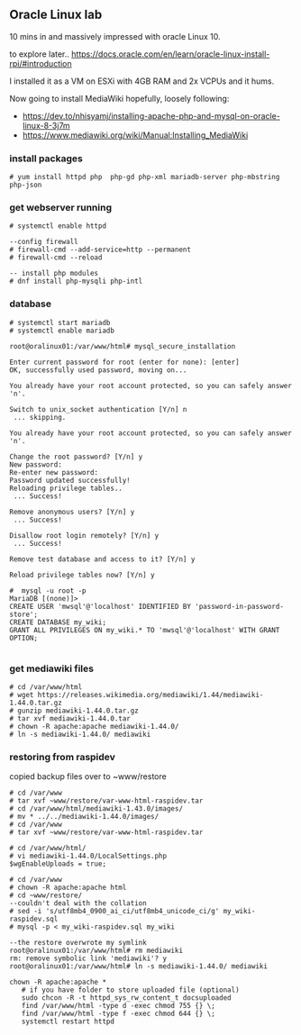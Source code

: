 ## Oracle Linux lab

10 mins in and massively impressed with oracle Linux 10.

to explore later..
<a>https://docs.oracle.com/en/learn/oracle-linux-install-rpi/#introduction</a>

I installed it as a VM on ESXi with 4GB RAM and 2x VCPUs and it hums.

Now going to install MediaWiki hopefully, loosely following:
- <a>https://dev.to/nhisyamj/installing-apache-php-and-mysql-on-oracle-linux-8-3j7m</a>
- <a>https://www.mediawiki.org/wiki/Manual:Installing_MediaWiki</a>


### install packages
```
# yum install httpd php  php-gd php-xml mariadb-server php-mbstring php-json
```
### get webserver running
```
# systemctl enable httpd

--config firewall
# firewall-cmd --add-service=http --permanent
# firewall-cmd --reload

-- install php modules
# dnf install php-mysqli php-intl
```

### database

```
# systemctl start mariadb
# systemctl enable mariadb

root@oralinux01:/var/www/html# mysql_secure_installation

Enter current password for root (enter for none): [enter]
OK, successfully used password, moving on...

You already have your root account protected, so you can safely answer 'n'.

Switch to unix_socket authentication [Y/n] n
 ... skipping.

You already have your root account protected, so you can safely answer 'n'.

Change the root password? [Y/n] y
New password: 
Re-enter new password: 
Password updated successfully!
Reloading privilege tables..
 ... Success!

Remove anonymous users? [Y/n] y
 ... Success!

Disallow root login remotely? [Y/n] y
 ... Success!

Remove test database and access to it? [Y/n] y

Reload privilege tables now? [Y/n] y

#  mysql -u root -p
MariaDB [(none)]>
CREATE USER 'mwsql'@'localhost' IDENTIFIED BY 'password-in-password-store';
CREATE DATABASE my_wiki;
GRANT ALL PRIVILEGES ON my_wiki.* TO 'mwsql'@'localhost' WITH GRANT OPTION;


```
### get mediawiki files
```
# cd /var/www/html
# wget https://releases.wikimedia.org/mediawiki/1.44/mediawiki-1.44.0.tar.gz
# gunzip mediawiki-1.44.0.tar.gz  
# tar xvf mediawiki-1.44.0.tar
# chown -R apache:apache mediawiki-1.44.0/
# ln -s mediawiki-1.44.0/ mediawiki
```

### restoring from raspidev
copied backup files over to ~www/restore 
```
# cd /var/www
# tar xvf ~www/restore/var-www-html-raspidev.tar 
# cd /var/www/html/mediawiki-1.43.0/images/
# mv * ../../mediawiki-1.44.0/images/
# cd /var/www
# tar xvf ~www/restore/var-www-html-raspidev.tar 

# cd /var/www/html/
# vi mediawiki-1.44.0/LocalSettings.php
$wgEnableUploads = true;

# cd /var/www
# chown -R apache:apache html
# cd ~www/restore/
--couldn't deal with the collation
# sed -i 's/utf8mb4_0900_ai_ci/utf8mb4_unicode_ci/g' my_wiki-raspidev.sql 
# mysql -p < my_wiki-raspidev.sql my_wiki

--the restore overwrote my symlink
root@oralinux01:/var/www/html# rm mediawiki
rm: remove symbolic link 'mediawiki'? y
root@oralinux01:/var/www/html# ln -s mediawiki-1.44.0/ mediawiki
```

```
chown -R apache:apache *
   # if you have folder to store uploaded file (optional)
   sudo chcon -R -t httpd_sys_rw_content_t docsuploaded
   find /var/www/html -type d -exec chmod 755 {} \;
   find /var/www/html -type f -exec chmod 644 {} \;
   systemctl restart httpd
```
